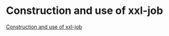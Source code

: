 # Construction and use of xxl-job
[Construction and use of xxl-job](https://aiwithcloud.com/2022/09/15/construction_and_use_of_xxl_job/)